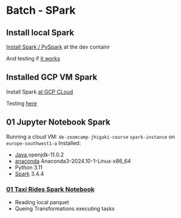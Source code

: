 # Batch - SPark

## Install local Spark
 [Install Spark / PySpark](install_local_pyspark.md#install-spark-on-my-dev-container) at the dev containr

And testing if [it works](./testing_dev_container_spark.ipynb)

## Installed GCP VM Spark
Install Spark [at GCP CLoud](install_local_pyspark.md#install-spark-on-gcp-cloud)

Testing [here](./testing_gcp_vm_spark.ipynb)

## 01 Jupyter Notebook Spark 
Running a cloud VM: `de-zoomcamp-jhigaki-course` `spark-instance` on `europe-southwest1-a`
Installed:
* [Java ](./install_local_pyspark.md#install-java-1)  openjdk-11.0.2
* [anaconda](./install_local_pyspark.md#install-python-conda)  Anaconda3-2024.10-1-Linux-x86_64
* Python 3.11 
* [Spark](./install_local_pyspark.md#install-spark-1) 3.4.4

### [01 Taxi Rides Spark Notebook](./01_taxy_rides_spark.ipynb)
* Reading local parquet
* Queing Transformations executing tasks